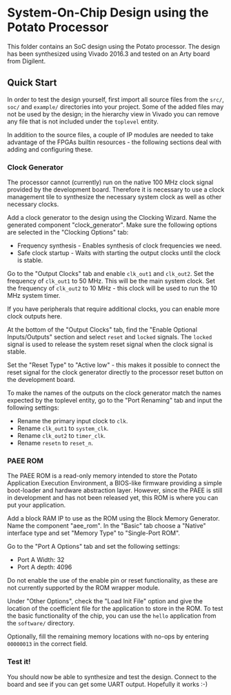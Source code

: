 # System-On-Chip Design using the Potato Processor

This folder contains an SoC design using the Potato processor. The design
has been synthesized using Vivado 2016.3 and tested on an Arty board from
Digilent.

## Quick Start

In order to test the design yourself, first import all source files from the
`src/`, `soc/` and `example/` directories into your project. Some of the added
files may not be used by the design; in the hierarchy view in Vivado you can
remove any file that is not included under the `toplevel` entity.

In addition to the source files, a couple of IP modules are needed to take
advantage of the FPGAs builtin resources - the following sections deal with
adding and configuring these.

### Clock Generator

The processor cannot (currently) run on the native 100 MHz clock signal provided
by the development board. Therefore it is necessary to use a clock management
tile to synthesize the necessary system clock as well as other necessary clocks.

Add a clock generator to the design using the Clocking Wizard. Name the generated
component "clock_generator". Make sure the following options are selected in the
"Clocking Options" tab:

* Frequency synthesis - Enables synthesis of clock frequencies we need.
* Safe clock startup - Waits with starting the output clocks until the clock is stable.

Go to the "Output Clocks" tab and enable `clk_out1` and `clk_out2`. Set the frequency
of `clk_out1` to 50 MHz. This will be the main system clock. Set the frequency of
`clk_out2` to 10 MHz - this clock will be used to run the 10 MHz system timer.

If you have peripherals that require additional clocks, you can enable more clock
outputs here.

At the bottom of the "Output Clocks" tab, find the "Enable Optional Inputs/Outputs"
section and select `reset` and `locked` signals. The `locked` signal is used to
release the system reset signal when the clock signal is stable.

Set the "Reset Type" to "Active low" - this makes it possible to connect the reset
signal for the clock generator directly to the processor reset button on the development
board.

To make the names of the outputs on the clock generator match the names expected by
the toplevel entity, go to the "Port Renaming" tab and input the following settings:

* Rename the primary input clock to `clk`.
* Rename `clk_out1` to `system_clk`.
* Rename `clk_out2` to `timer_clk`.
* Rename `resetn` to `reset_n`.

### PAEE ROM

The PAEE ROM is a read-only memory intended to store the Potato Application Execution
Environment, a BIOS-like firmware providing a simple boot-loader and hardware abstraction
layer. However, since the PAEE is still in development and has not been released yet,
this ROM is where you can put your application.

Add a block RAM IP to use as the ROM using the Block Memory Generator. Name the component
"aee_rom". In the "Basic" tab choose a "Native" interface type and set "Memory Type" to
"Single-Port ROM".

Go to the "Port A Options" tab and set the following settings:

* Port A Width: 32
* Port A depth: 4096

Do not enable the use of the enable pin or reset functionality, as these are not currently
supported by the ROM wrapper module.

Under "Other Options", check the "Load Init File" option and give the location
of the coefficient file for the application to store in the ROM. To test the
basic functionality of the chip, you can use the `hello` application from the
`software/` directory.

Optionally, fill the remaining memory locations with no-ops by entering `00000013` in the
correct field.

### Test it!

You should now be able to synthesize and test the design. Connect to the board and see if
you can get some UART output. Hopefully it works :-)

